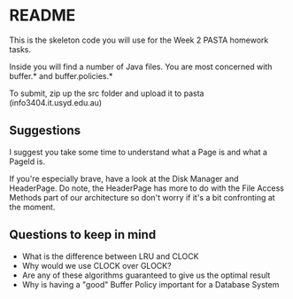 # README #

This is the skeleton code you will use for the Week 2 PASTA homework tasks.

Inside you will find a number of Java files. You are most concerned with buffer.\* and buffer.policies.\*

To submit, zip up the src folder and upload it to pasta (info3404.it.usyd.edu.au)

## Suggestions ##
I suggest you take some time to understand what a Page is and what a PageId is. 

If you're especially brave, have a look at the Disk Manager and HeaderPage. 
Do note, the HeaderPage has more to do with the File Access Methods part of our architecture so don't worry if it's a bit confronting at the moment.

## Questions to keep in mind ##

* What is the difference between LRU and CLOCK
* Why would we use CLOCK over GLOCK?
* Are any of these algorithms guaranteed to give us the optimal result
* Why is having a "good" Buffer Policy important for a Database System